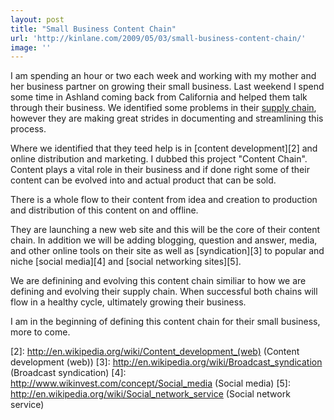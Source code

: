 ```yaml
---
layout: post
title: "Small Business Content Chain"
url: 'http://kinlane.com/2009/05/03/small-business-content-chain/'
image: ''
---
```


I am spending an hour or two each week and working with my mother and her business partner on growing their small business. Last weekend I spend some time in Ashland coming back from California and helped them talk through their business. We identified some problems in their [supply chain][1], however they are making great strides in documenting and streamlining this process.

Where we identified that they teed help is in [content development][2] and online distribution and marketing. I dubbed this project "Content Chain". Content plays a vital role in their business and if done right some of their content can be evolved into and actual product that can be sold.

There is a whole flow to their content from idea and creation to production and distribution of this content on and offline.

They are launching a new web site and this will be the core of their content chain. In addition we will be adding blogging, question and answer, media, and other online tools on their site as well as [syndication][3] to popular and niche [social media][4] and [social networking sites][5].

We are definining and evolving this content chain similiar to how we are defining and evolving their supply chain. When successful both chains will flow in a healthy cycle, ultimately growing their business.

I am in the beginning of defining this content chain for their small business, more to come.

   [1]: http://en.wikipedia.org/wiki/Supply_chain (Supply chain)
   [2]: http://en.wikipedia.org/wiki/Content_development_(web) (Content development (web))
   [3]: http://en.wikipedia.org/wiki/Broadcast_syndication (Broadcast syndication)
   [4]: http://www.wikinvest.com/concept/Social_media (Social media)
   [5]: http://en.wikipedia.org/wiki/Social_network_service (Social network service)
